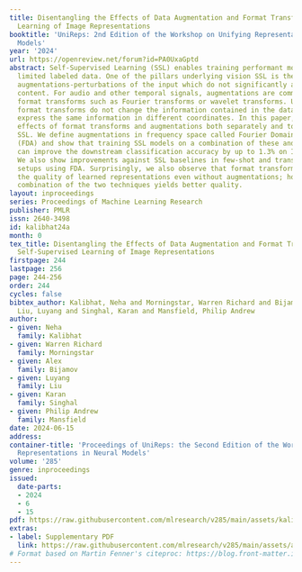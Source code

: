 ```yaml
---
title: Disentangling the Effects of Data Augmentation and Format Transform in Self-Supervised
  Learning of Image Representations
booktitle: 'UniReps: 2nd Edition of the Workshop on Unifying Representations in Neural
  Models'
year: '2024'
url: https://openreview.net/forum?id=PA0UxaGptd
abstract: Self-Supervised Learning (SSL) enables training performant models using
  limited labeled data. One of the pillars underlying vision SSL is the use of data
  augmentations-perturbations of the input which do not significantly alter its semantic
  content. For audio and other temporal signals, augmentations are commonly used alongside
  format transforms such as Fourier transforms or wavelet transforms. Unlike augmentations,
  format transforms do not change the information contained in the data; rather, they
  express the same information in different coordinates. In this paper, we study the
  effects of format transforms and augmentations both separately and together on vision
  SSL. We define augmentations in frequency space called Fourier Domain Augmentations
  (FDA) and show that training SSL models on a combination of these and image augmentations
  can improve the downstream classification accuracy by up to 1.3% on ImageNet-1K.
  We also show improvements against SSL baselines in few-shot and transfer learning
  setups using FDA. Surprisingly, we also observe that format transforms can improve
  the quality of learned representations even without augmentations; however, the
  combination of the two techniques yields better quality.
layout: inproceedings
series: Proceedings of Machine Learning Research
publisher: PMLR
issn: 2640-3498
id: kalibhat24a
month: 0
tex_title: Disentangling the Effects of Data Augmentation and Format Transform in
  Self-Supervised Learning of Image Representations
firstpage: 244
lastpage: 256
page: 244-256
order: 244
cycles: false
bibtex_author: Kalibhat, Neha and Morningstar, Warren Richard and Bijamov, Alex and
  Liu, Luyang and Singhal, Karan and Mansfield, Philip Andrew
author:
- given: Neha
  family: Kalibhat
- given: Warren Richard
  family: Morningstar
- given: Alex
  family: Bijamov
- given: Luyang
  family: Liu
- given: Karan
  family: Singhal
- given: Philip Andrew
  family: Mansfield
date: 2024-06-15
address:
container-title: 'Proceedings of UniReps: the Second Edition of the Workshop on Unifying
  Representations in Neural Models'
volume: '285'
genre: inproceedings
issued:
  date-parts:
  - 2024
  - 6
  - 15
pdf: https://raw.githubusercontent.com/mlresearch/v285/main/assets/kalibhat24a/kalibhat24a.pdf
extras:
- label: Supplementary PDF
  link: https://raw.githubusercontent.com/mlresearch/v285/main/assets/assets/kalibhat24a/kalibhat24a-supp.pdf
# Format based on Martin Fenner's citeproc: https://blog.front-matter.io/posts/citeproc-yaml-for-bibliographies/
---
```


